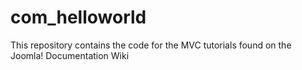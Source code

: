 com_helloworld
==============

This repository contains the code for the MVC tutorials found on the Joomla! Documentation Wiki